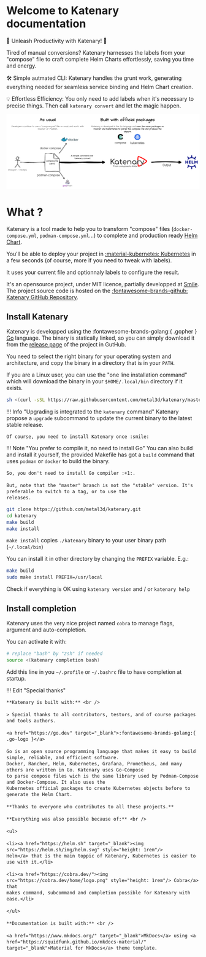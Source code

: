 <div class="md-center" id="logo"></div>

# Welcome to Katenary documentation

🚀 Unleash Productivity with Katenary! 🚀

Tired of manual conversions? Katenary harnesses the labels from your "compose" file to craft complete Helm Charts 
effortlessly, saving you time and energy.

🛠️ Simple autmated CLI: Katenary handles the grunt work, generating everything needed for seamless service binding 
and Helm Chart creation.

💡 Effortless Efficiency: You only need to add labels when it's necessary to precise things. Then call `katenary convert` and let the magic happen.

<div style="margin: auto" class="zoomable">
  <img src="statics/workflow.png" id="workflow-image"/>
</div>


# What ?

Katenary is a tool made to help you to transform "compose" files (`docker-compose.yml`, `podman-compose.yml`...) to
complete and production ready [Helm Chart](https://helm.sh).

You'll be able to deploy your project in [:material-kubernetes: Kubernetes](https://kubernetes.io) in a few seconds 
(of course, more if you need to tweak with labels).

It uses your current file and optionnaly labels to configure the result.

It's an opensource project, under MIT licence, partially developped at [Smile](https://www.smile.eu). The project source 
code is hosted on the [:fontawesome-brands-github: Katenary GitHub Repository](https://github.com/metal3d/katenary).

## Install Katenary

Katenary is developped using the :fontawesome-brands-golang:{ .gopher } [Go](https://go.dev) language. 
The binary is statically linked, so you can simply download it from the [release
page](https://github.com/metal3d/katenary/releases) of the project in GutHub.

You need to select the right binary for your operating system and architecture, and copy the binary in a directory 
that is in your `PATH`.

If you are a Linux user, you can use the "one line installation command" which will download the binary in your 
`$HOME/.local/bin` directory if it exists.

```bash
sh <(curl -sSL https://raw.githubusercontent.com/metal3d/katenary/master/install.sh)
```

!!! Info "Upgrading is integrated to the `katenary` command"
    Katenary propose a `upgrade` subcommand to update the current binary to the latest stable release.

    Of course, you need to install Katenary once :smile:


!!! Note "You prefer to compile it, no need to install Go"
    You can also build and install it yourself, the provided Makefile has got a `build` command that uses `podman` or 
    `docker` to build the binary. 

    So, you don't need to install Go compiler :+1:.

    But, note that the "master" branch is not the "stable" version. It's preferable to switch to a tag, or to use the
    releases.

```bash
git clone https://github.com/metal3d/katenary.git
cd katenary
make build
make install
```

`make install` copies `./katenary` binary to your user binary path (`~/.local/bin`) 

You can install it in other directory by changing the `PREFIX` variable. E.g.:

```bash
make build
sudo make install PREFIX=/usr/local
```

Check if everything is OK using `katenary version` and / or `katenary help`

## Install completion

Katenary uses the very nice project named `cobra` to manage flags, argument and auto-completion.

You can activate it with:
```bash
# replace "bash" by "zsh" if needed
source <(katenary completion bash)
```

Add this line in you `~/.profile` or `~/.bashrc` file to have completion at startup.


!!! Edit "Special thanks" 

    **Katenary is built with:** <br /> 

    > Special thanks to all contributors, testors, and of course packages and tools authors.
    
    <a href="https://go.dev" target="_blank">:fontawesome-brands-golang:{ .go-logo }</a> 
    
    Go is an open source programming language that makes it easy to build simple, reliable, and efficient software.
    Docker, Rancher, Helm, Kubernetes, Grafana, Prometheus, and many others are written in Go. Katenary uses Go-Compose
    to parse compose files wich is the same library used by Podman-Compose and Docker-Compose. It also uses the
    Kubernetes official packages to create Kubernetes objects before to generate the Helm Chart. 

    **Thanks to everyone who contributes to all these projects.**

    **Everything was also possible because of:** <br /> 

    <ul>

    <li><a href="https://helm.sh" target="_blank"><img src="https://helm.sh/img/helm.svg" style="height: 1rem"/>
    Helm</a> that is the main toppic of Katenary, Kubernetes is easier to use with it.</li> 

    <li><a href="https://cobra.dev/"><img src="https://cobra.dev/home/logo.png" style="height: 1rem"/> Cobra</a> that
    makes command, subcommand and completion possible for Katenary with ease.</li>

    </ul>

    **Documentation is built with:** <br /> 

    <a href="https://www.mkdocs.org/" target="_blank">MkDocs</a> using <a
    href="https://squidfunk.github.io/mkdocs-material/" target="_blank">Material for MkDocs</a> theme template.

